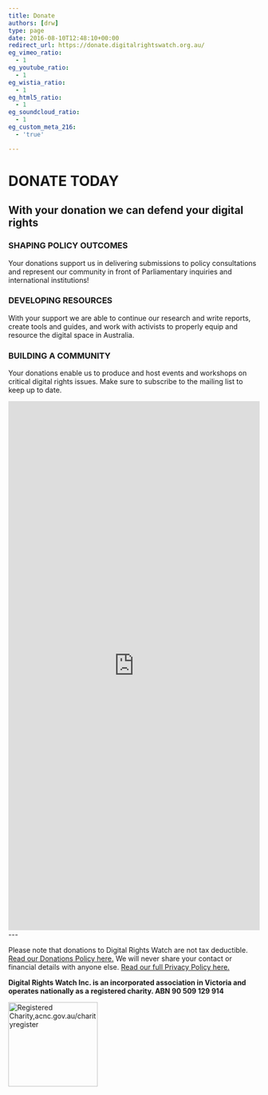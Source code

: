 ```yaml
---
title: Donate
authors: [drw]
type: page
date: 2016-08-10T12:48:10+00:00
redirect_url: https://donate.digitalrightswatch.org.au/
eg_vimeo_ratio:
  - 1
eg_youtube_ratio:
  - 1
eg_wistia_ratio:
  - 1
eg_html5_ratio:
  - 1
eg_soundcloud_ratio:
  - 1
eg_custom_meta_216:
  - 'true'

---
```


# DONATE TODAY

## With your donation we can defend your digital rights

### SHAPING POLICY OUTCOMES

Your donations support us in delivering submissions to policy consultations and represent our community in front of Parliamentary inquiries and international institutions!

### DEVELOPING RESOURCES

With your support we are able to continue our research and write reports, create tools and guides, and work with activists to properly equip and resource the digital space in Australia.

### BUILDING A COMMUNITY

Your donations enable us to produce and host events and workshops on critical digital rights issues. Make sure to subscribe to the mailing list to keep up to date.

<iframe src="https://actionnetwork.org/widgets/v3/fundraising/support-digital-rights-watch?can_widget_id_toframe=&amp;css=whitelabel&amp;source=widget&amp;email_referrer=undefined&amp;mobile_message_referrer=undefined&amp;amount=undefined&amp;oneclick=undefined&amp;recurring=undefined&amp;period=undefined&amp;kiosk=undefined&amp;style=&amp;redirect_url=https%3A%2F%2Fdigitalrightswatch.org.au%2Fdonate%2F&amp;test_mode=&amp;subscription_group=&amp;subscription_user=&amp;subscription_referrer=&amp;mobile_subscription_group=&amp;mobile_subscription_user=&amp;mobile_subscription_referrer=" id="can_embed_iframe" frameborder="0" width="100%" scrolling="no" style="height: 1060px;"></iframe>
---

Please note that donations to Digital Rights Watch are not tax deductible. [Read our Donations Policy here.](/about/donations-policy)
We will never share your contact or financial details with anyone else. [Read our full Privacy Policy here.](/privacy-policy)

**Digital Rights Watch Inc. is an incorporated association in Victoria and operates nationally as a registered charity. ABN 90 509 129 914**

<img loading="lazy" decoding="async" alt="Registered Charity,acnc.gov.au/charityregister" src="/wp-content/uploads/2016/02/ACNC-Registered-Charity-Tick.jpg" width="179" height="169" />
